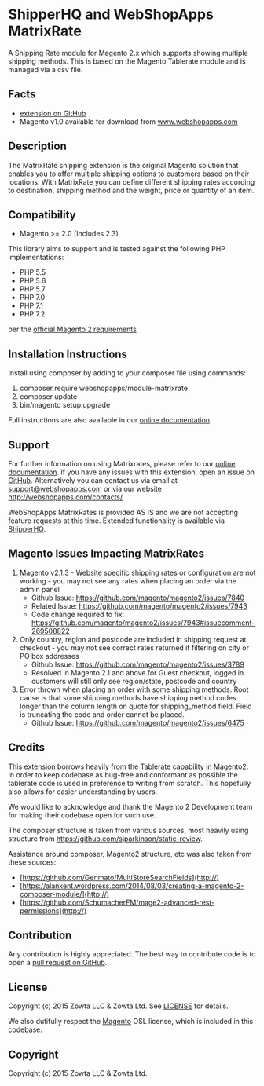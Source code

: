 # ShipperHQ and WebShopApps MatrixRate
A Shipping Rate module for Magento 2.x which supports showing multiple shipping methods.  This is based on the Magento Tablerate module and is managed via a csv file.

Facts
-----
- [extension on GitHub](https://github.com/webshopapps/module-matrixrate)
- Magento v1.0 available for download from www.webshopapps.com

Description
-----------
The MatrixRate shipping extension is the original Magento solution that enables you to offer multiple shipping options to customers based on their locations. With MatrixRate you can define different shipping rates according to destination, shipping method and the weight, price or quantity of an item.

Compatibility
-------------
- Magento >= 2.0 (Includes 2.3)

This library aims to support and is tested against the following PHP
implementations:

* PHP 5.5
* PHP 5.6
* PHP 5.7
* PHP 7.0
* PHP 7.1
* PHP 7.2

per the [official Magento 2 requirements](https://devdocs.magento.com/guides/v2.0/install-gde/system-requirements-tech.html)

Installation Instructions
-------------------------
Install using composer by adding to your composer file using commands:

1. composer require webshopapps/module-matrixrate
2. composer update
3. bin/magento setup:upgrade

Full instructions are also available in our [online documentation](http://docs.shipperhq.com/installing-the-magento-2-webshopapps-matrixrate-extension/).

Support
-------
For further information on using Matrixrates, please refer to our [online documentation](http://docs.shipperhq.com/category/troubleshooting/ecommerce-platform/matrixrates/).
If you have any issues with this extension, open an issue on [GitHub](https://github.com/webshopapps/module-matrixrate/issues). Alternatively you can contact us via email at support@webshopapps.com or via our website http://webshopapps.com/contacts/
 

WebShopApps MatrixRates is provided AS IS and we are not accepting feature requests at this time. Extended functionality is available via [ShipperHQ](https://www.shipperhq.com).

Magento Issues Impacting MatrixRates
-------
1. Magento v2.1.3 - Website specific shipping rates or configuration are not working - you may not see any rates when placing an order via the admin panel
    - Github Issue: https://github.com/magento/magento2/issues/7840
    - Related Issue: https://github.com/magento/magento2/issues/7943
    - Code change required to fix: https://github.com/magento/magento2/issues/7943#issuecomment-269508822
2. Only country, region and postcode are included in shipping request at checkout - you may not see correct rates returned if filtering on city or PO box addresses
    - Github Issue: https://github.com/magento/magento2/issues/3789
    - Resolved in Magento 2.1 and above for Guest checkout, logged in customers will still only see region/state, postcode and country
3. Error thrown when placing an order with some shipping methods. Root cause is that some shipping methods have shipping method codes longer than the column length on quote for shipping_method field. Field is truncating the code and order cannot be placed. 
   - Github Issue: https://github.com/magento/magento2/issues/6475
 
Credits
---------
This extension borrows heavily from the Tablerate capability in Magento2.  In order to keep codebase as bug-free and
conformant as possible the tablerate code is used in preference to writing from scratch.  This hopefully also
allows for easier understanding by users.

We would like to acknowledge and thank the Magento 2 Development team for making their codebase open for such use.

The composer structure is taken from various sources, most heavily using structure from https://github.com/sjparkinson/static-review.

Assistance around composer, Magento2 structure, etc was also taken from these sources:

* [https://github.com/Genmato/MultiStoreSearchFields](http://)
* [https://alankent.wordpress.com/2014/08/03/creating-a-magento-2-composer-module/](http://)
* [https://github.com/SchumacherFM/mage2-advanced-rest-permissions](http://)

Contribution
------------
Any contribution is highly appreciated. The best way to contribute code is to open a [pull request on GitHub](https://help.github.com/articles/using-pull-requests).

License
-------
Copyright (c) 2015 Zowta LLC & Zowta Ltd. See [LICENSE][] for
details.

We also dutifully respect the [Magento][] OSL license, which is included in this codebase.


[license]: LICENSE.md
[magento]: Magento2_LICENSE.md

Copyright
---------
Copyright (c) 2015 Zowta LLC & Zowta Ltd.


